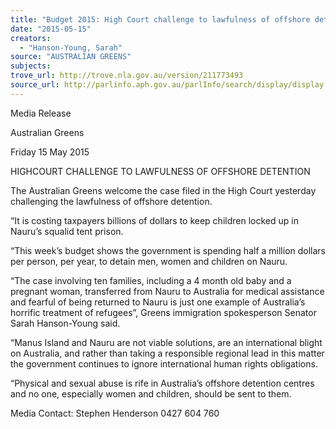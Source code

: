 ```yaml
---
title: "Budget 2015: High Court challenge to lawfulness of offshore detention"
date: "2015-05-15"
creators:
  - "Hanson-Young, Sarah"
source: "AUSTRALIAN GREENS"
subjects:
trove_url: http://trove.nla.gov.au/version/211773493
source_url: http://parlinfo.aph.gov.au/parlInfo/search/display/display.w3p;query=Id%3A%22media/pressrel/3832055%22
---
```


 Media Release    

 Australian Greens    

 Friday 15 May 2015     

 HIGHCOURT CHALLENGE TO LAWFULNESS OF OFFSHORE DETENTION    

 The Australian Greens welcome the case filed in the High Court yesterday challenging the lawfulness of  offshore detention.     

 “It is costing taxpayers billions of dollars to keep children locked up in Nauru’s squalid tent prison.    

 “This week’s budget shows the government is spending half a million dollars per person, per year, to detain  men, women and children on Nauru.    

 “The case involving ten families, including a 4 month old baby and a pregnant woman, transferred from  Nauru to Australia for medical assistance and fearful of being returned to Nauru is just one example of  Australia’s horrific treatment of refugees”, Greens immigration spokesperson Senator Sarah Hanson-Young  said.    

 “Manus Island and Nauru are not viable solutions, are an international blight on Australia, and rather than  taking a responsible regional lead in this matter the government continues to ignore international human  rights obligations.    

 “Physical and sexual abuse is rife in Australia’s offshore detention centres and no one, especially women  and children, should be sent to them.     

 

 

 Media Contact: Stephen Henderson 0427 604 760    

 

 

